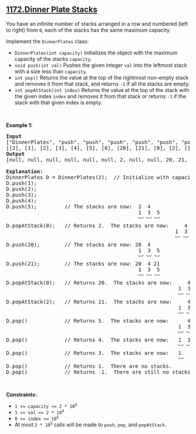 ## [1172.Dinner Plate Stacks](https://leetcode.com/problems/dinner-plate-stacks/)
<p>You have an infinite number of stacks arranged in a row and numbered (left to right) from <code>0</code>, each of the stacks has the same maximum capacity.</p>

<p>Implement the <code>DinnerPlates</code> class:</p>

<ul>
	<li><code>DinnerPlates(int capacity)</code> Initializes the object with the maximum capacity of the stacks <code>capacity</code>.</li>
	<li><code>void push(int val)</code> Pushes the given integer <code>val</code> into the leftmost stack with a size less than <code>capacity</code>.</li>
	<li><code>int pop()</code> Returns the value at the top of the rightmost non-empty stack and removes it from that stack, and returns <code>-1</code> if all the stacks are empty.</li>
	<li><code>int popAtStack(int index)</code> Returns the value at the top of the stack with the given index <code>index</code> and removes it from that stack or returns <code>-1</code> if the stack with that given index is empty.</li>
</ul>

<p>&nbsp;</p>
<p><strong class="example">Example 1:</strong></p>

<pre>
<strong>Input</strong>
[&quot;DinnerPlates&quot;, &quot;push&quot;, &quot;push&quot;, &quot;push&quot;, &quot;push&quot;, &quot;push&quot;, &quot;popAtStack&quot;, &quot;push&quot;, &quot;push&quot;, &quot;popAtStack&quot;, &quot;popAtStack&quot;, &quot;pop&quot;, &quot;pop&quot;, &quot;pop&quot;, &quot;pop&quot;, &quot;pop&quot;]
[[2], [1], [2], [3], [4], [5], [0], [20], [21], [0], [2], [], [], [], [], []]
<strong>Output</strong>
[null, null, null, null, null, null, 2, null, null, 20, 21, 5, 4, 3, 1, -1]

<strong>Explanation:</strong> 
DinnerPlates D = DinnerPlates(2);  // Initialize with capacity = 2
D.push(1);
D.push(2);
D.push(3);
D.push(4);
D.push(5);         // The stacks are now:  2  4
                                           1  3  5
                                           ﹈ ﹈ ﹈
D.popAtStack(0);   // Returns 2.  The stacks are now:     4
                                                       1  3  5
                                                       ﹈ ﹈ ﹈
D.push(20);        // The stacks are now: 20  4
                                           1  3  5
                                           ﹈ ﹈ ﹈
D.push(21);        // The stacks are now: 20  4 21
                                           1  3  5
                                           ﹈ ﹈ ﹈
D.popAtStack(0);   // Returns 20.  The stacks are now:     4 21
                                                        1  3  5
                                                        ﹈ ﹈ ﹈
D.popAtStack(2);   // Returns 21.  The stacks are now:     4
                                                        1  3  5
                                                        ﹈ ﹈ ﹈ 
D.pop()            // Returns 5.  The stacks are now:      4
                                                        1  3 
                                                        ﹈ ﹈  
D.pop()            // Returns 4.  The stacks are now:   1  3 
                                                        ﹈ ﹈   
D.pop()            // Returns 3.  The stacks are now:   1 
                                                        ﹈   
D.pop()            // Returns 1.  There are no stacks.
D.pop()            // Returns -1.  There are still no stacks.
</pre>

<p>&nbsp;</p>
<p><strong>Constraints:</strong></p>

<ul>
	<li><code>1 &lt;= capacity &lt;= 2 * 10<sup>4</sup></code></li>
	<li><code>1 &lt;= val &lt;= 2 * 10<sup>4</sup></code></li>
	<li><code>0 &lt;= index &lt;= 10<sup>5</sup></code></li>
	<li>At most <code>2 * 10<sup>5</sup></code> calls will be made to <code>push</code>, <code>pop</code>, and <code>popAtStack</code>.</li>
</ul>
